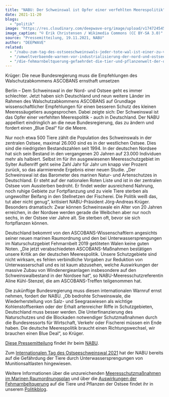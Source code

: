 ```yaml
---
title: "NABU: Der Schweinswal ist Opfer einer verfehlten Meerespolitik"
date: 2021-11-20
blogs: 
  - "politik"
image: "https://res.cloudinary.com/deepwave-org/image/upload/v1747245454/deepwave.org/1024px-Harbor.Porpoisel.1.jpg"
image_caption: "© Erik Christensen / Wikimedia Commons (CC BY-SA 3.0)"
source: "Pressemitteilung, 19.11.2021, NABU"
author: "DEEPWAVE"
related: 
  - "/nabu-zum-tag-des-ostseeschweinswals-jeder-tote-wal-ist-einer-zu-viel/"
  - "/umweltverbaende-warnen-vor-industrialisierung-der-nord-und-ostsee/"
  - "/die-fehmarnbeltquerung-gefaehrdet-die-tier-und-pflanzenwelt-der-ostsee/"
---
```


Krüger: Die neue Bundesregierung muss die Empfehlungen des Walschutzabkommens ASCOBANS ernsthaft umsetzen

Berlin – Dem Schweinswal in der Nord- und Ostsee geht es immer schlechter. Jetzt haben sich Deutschland und neun weitere Länder im Rahmen des Walschutzabkommens ASCOBANS auf Grundlage wissenschaftlicher Empfehlungen für einen besseren Schutz des kleinen Meeressäugetiers ausgesprochen. Dabei zeigte sich: Der Schweinswal ist das Opfer einer verfehlten Meerespolitik - auch in Deutschland. Der NABU appelliert eindringlich an die neue Bundesregierung, das zu ändern und fordert einen „Blue Deal“ für die Meere.

Nur noch etwa 500 Tiere zählt die Population des Schweinswals in der zentralen Ostsee, maximal 26.000 sind es in der westlichen Ostsee. Dies sind die niedrigsten Bestandszahlen seit 1994. In der deutschen Nordsee hat sich sein Bestand in den vergangenen 20 Jahren auf 23.000 Individuen mehr als halbiert. Selbst im für ihn ausgewiesenen Meeresschutzgebiet im Sylter Außenriff geht seine Zahl Jahr für Jahr um knapp vier Prozent zurück, so das alarmierende Ergebnis einer neuen Studie. „Der Schweinswal ist das Barometer des marinen Natur- und Artenschutzes in Deutschland. Er steht auf der nationalen Roten Liste und ist in der zentralen Ostsee vom Aussterben bedroht. Er findet weder ausreichend Nahrung, noch ruhige Gebiete zur Fortpflanzung und zu viele Tiere sterben als ungewollter Beifang in den Stellnetzen der Fischerei. Die Politik weiß das, tut aber nicht genug“, kritisiert NABU-Präsident Jörg-Andreas Krüger. Besonders dramatisch: Zwar können Schweinswale ein Alter von 20 Jahren erreichen, in der Nordsee werden gerade die Weibchen aber nur noch sechs, in der Ostsee vier Jahre alt. Sie sterben oft, bevor sie sich fortpflanzen können.

Deutschland bekommt von den ASCOBANS-Wissenschaftlern angesichts seiner neuen marinen Raumordnung und den bei Unterwassersprengungen im Naturschutzgebiet Fehmarnbelt 2019 getöteten Walen keine guten Noten. „Die jetzt verabschiedeten ASCOBANS-Maßnahmen bestätigen unsere Kritik an der deutschen Meerespolitik. Unsere Schutzgebiete sind nicht wirksam, es fehlen verbindliche Vorgaben zur Reduktion von Unterwasserschall und es ist kaum abzusehen, welche Auswirkungen der massive Zubau von Windenergieanlagen insbesondere auf den Schweinswalbestand in der Nordsee hat“, so NABU-Meeresschutzreferentin Aline Kühl-Stenzel, die am ASCOBANS-Treffen teilgenommen hat.

Die zukünftige Bundesregierung muss diesen internationalen Warnruf ernst nehmen, fordert der NABU. „Ob bedrohte Schweinswale, die Wiederherstellung von Salz- und Seegraswiesen als wichtige Kohlenstoffsenken oder der Erhalt artenreicher Riffe in Schutzgebieten, Deutschland muss besser werden. Die Unterfinanzierung des Naturschutzes und die Blockaden notwendiger Schutzmaßnahmen durch die Bundesressorts für Wirtschaft, Verkehr oder Fischerei müssen ein Ende haben. Die deutsche Meerespolitik braucht einen Richtungswechsel, wir brauchen einen Blue Deal“, so Krüger.

[Diese Pressemitteilung](https://www.nabu.de/modules/presseservice/index.php?popup=true&db=presseservice&show=33222) findet ihr beim [NABU](https://www.nabu.de/).

Zum [Internationalen Tag des Ostseeschweinswal 2021](https://www.deepwave.org/nabu-zum-tag-des-ostseeschweinswals-jeder-tote-wal-ist-einer-zu-viel/) hat der NABU bereits auf die Gefährdung der Tiere durch Unterwassersprengungen von Munitionsaltlasten hingewiesen.

Weitere Informationen über die unzureichenden [Meeresschutzmaßnahmen im Marinen Raumordnungsplan](https://www.deepwave.org/umweltverbaende-warnen-vor-industrialisierung-der-nord-und-ostsee/) und über die [Auswirkungen der Fehmarnbeltquerung](https://www.deepwave.org/die-fehmarnbeltquerung-gefaehrdet-die-tier-und-pflanzenwelt-der-ostsee/) auf die Tiere und Pflanzen der Ostsee findet ihr in unserem [Politikblog](https://www.deepwave.org/blogs/politik/).
